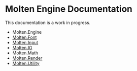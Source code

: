 ﻿# Molten Engine Documentation

This documentation is a work in progress.

 * Molten.Engine
 * [Molten.Font](Molten.Font.md)
 * [Molten.Input](Molten.Input.md)
 * [Molten.IO](Molten.IO.md)
 * Molten.Math
 * [Molten.Render](Molten.Render.md)
 * [Molten.Utility](Molten.Utility.md)
   
